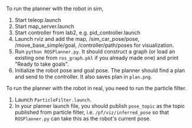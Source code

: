 To run the planner with the robot in sim,
1. Start teleop.launch
2. Start map_server.launch
3. Start controller from lab2, e.g. pid_controller.launch
4. Launch rviz and add the map, /sim_car_pose/pose, /move_base_simple/goal, /controller/path/poses for visualization.
5. Run `python ROSPlanner.py`. It should construct a graph (or load an existing one from `ros_graph.pkl` if you already made one) and print "Ready to take goals".
6. Initialize the robot pose and goal pose. The planner should find a plan and send to the controller. It also saves plan in `plan.png`.

To run the planner with the robot in real, you need to run the particle filter.
1. Launch `ParticleFilter.launch`.
2. In your planner launch file, you should publish `pose_topic` as the topic published from particle filter, i.e. `/pf/viz/inferred_pose` so that `ROSPlanner.py` can take this as the robot's current pose.